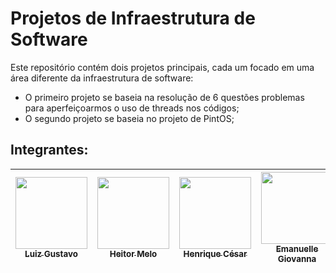 # Projetos de Infraestrutura de Software

Este repositório contém dois projetos principais, cada um focado em uma área diferente da infraestrutura de software:
- O primeiro projeto se baseia na resolução de 6 questões problemas para aperfeiçoarmos o uso de threads nos códigos;
- O segundo projeto se baseia no projeto de PintOS;

## Integrantes:

| [<img src="https://avatars.githubusercontent.com/u/96800329?v=4" width=115><br><sub>Luiz Gustavo</sub>](https://github.com/Zed201) |  [<img src="https://avatars.githubusercontent.com/u/101292201?v=4" width=115><br><sub>Heitor Melo</sub>](https://github.com/HeitorMelo)  | [<img src="https://avatars.githubusercontent.com/u/129231720?v=4" width=115><br><sub>Henrique César</sub>](https://github.com/SapoSopa) | [<img src="https://avatars.githubusercontent.com/u/136932932?v=4" width=115><br><sub>Emanuelle Giovanna</sub>](https://github.com/manugio3) |
| :---: | :---: | :---: | :---: |